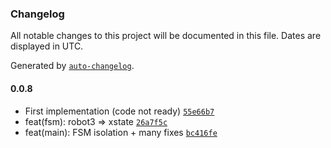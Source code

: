 ### Changelog

All notable changes to this project will be documented in this file. Dates are displayed in UTC.

Generated by [`auto-changelog`](https://github.com/CookPete/auto-changelog).

#### 0.0.8

- First implementation (code not ready) [`55e66b7`](https://github.com/Guid75/xml-streamer/commit/55e66b7b02f9639abca5f5508b6b9dcca2d91529)
- feat(fsm): robot3 =&gt; xstate [`26a7f5c`](https://github.com/Guid75/xml-streamer/commit/26a7f5cfe1289ed63897b8a79548ec5d09497c2c)
- feat(main): FSM isolation + many fixes [`bc416fe`](https://github.com/Guid75/xml-streamer/commit/bc416fe24efa86de8a5976494446ca03c746fe47)
